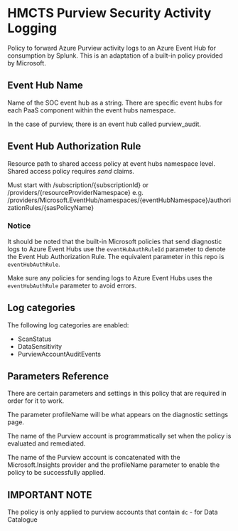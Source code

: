 # HMCTS Purview Security Activity Logging

Policy to forward Azure Purview activity logs to an Azure Event Hub for consumption by Splunk.
This is an adaptation of a built-in policy provided by Microsoft.

## Event Hub Name
Name of the SOC event hub as a string. There are specific event hubs for each PaaS component within the event hubs namespace.

In the case of purview, there is an event hub called purview_audit.

## Event Hub Authorization Rule
Resource path to shared access policy at event hubs namespace level. Shared access policy requires *send* claims.

Must start with /subscription/{subscriptionId} or /providers/{resourceProviderNamespace}
e.g. /providers/Microsoft.EventHub/namespaces/{eventHubNamespace}/authorizationRules/{sasPolicyName}

### Notice

It should be noted that the built-in Microsoft policies that send diagnostic logs to Azure Event Hubs use the `eventHubAuthRuleId` parameter to denote the Event Hub Authorization Rule. The equivalent parameter in this repo is `eventHubAuthRule`.

Make sure any policies for sending logs to Azure Event Hubs uses the `eventHubAuthRule` parameter to avoid errors.

## Log categories

The following log categories are enabled:

* ScanStatus
* DataSensitivity
* PurviewAccountAuditEvents

## Parameters Reference

There are certain parameters and settings in this policy that are required in order for it to work.

The parameter profileName will be what appears on the diagnostic settings page.

The name of the Purview account is programmatically set when the policy is evaluated and remediated.

The name of the Purview account is concatenated with the Microsoft.Insights provider and the profileName parameter to enable the policy to be successfully applied.

## IMPORTANT NOTE
The policy is only applied to purview accounts that contain `dc` - for Data Catalogue
